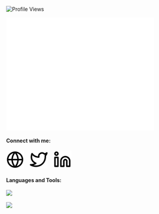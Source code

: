 ![Profile Views](https://komarev.com/ghpvc/?username=myaserkhan&color=blue)
<!---
MYaserKhan/MYaserKhan is a ✨ special ✨ repository because its `README.md` (this file) appears on your GitHub profile.
You can click the Preview link to take a look at your changes.
--->

<img align="center" src="/github-metrics.svg" alt="Metrics" width="400">

#### Connect with me:
[![website](./img/globe-light.svg)](https://myaserkhan.github.io/Portfolio/)
&nbsp;&nbsp;
[![website](./img/twitter-light.svg)](https://twitter.com/khanyaser007)
&nbsp;&nbsp;
[![website](./img/linkedin-light.svg)](https://www.linkedin.com/in/myaserkhan/)

#### Languages and Tools:
<p align="left">
  <a href="https://skillicons.dev">
    <img src="https://skillicons.dev/icons?i=linux,git,html,css,js,ts,react,next,nodejs,expressjs,ruby,rails,graphql,mongodb,mysql" width="500"/>
  </a>
</p>

<img src="https://github-readme-stats.vercel.app/api?username=myaserkhan&show_icons=true&count_private=true&theme=dark" />
